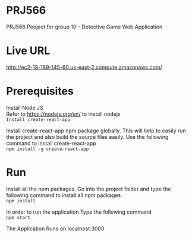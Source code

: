 # PRJ566  
PRJ566 Peoject for group 10 - Detective Game Web Application  

# Live URL
http://ec2-18-189-145-60.us-east-2.compute.amazonaws.com/

# Prerequisites
Install Node JS    
Refer to https://nodejs.org/en/ to install nodejs    
```Install create-react-app```  

Install create-react-app npm package globally. This will help to easily run the project and also build the source files easily. Use the following command to install create-react-app    
```npm install -g create-react-app```  

# Run  

Install all the npm packages. Go into the project folder and type the following command to install all npm packages    
```npm install```  

In order to run the application Type the following command     
```npm start```   

The Application Runs on localhost:3000

